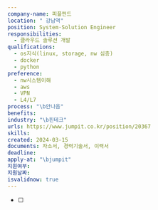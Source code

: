 ```yaml
---
company-name: 피플펀드
location: " 강남역"
position: System·Solution Engineer
responsibilities:
  - 클라우드 솔루션 개발
qualifications:
  - os지식(linux, storage, nw 심층)
  - docker
  - python
preference:
  - nw시스템이해
  - aws
  - VPN
  - L4/L7
process: "\b안나옴"
benefits: 
industry: "\b핀테크"
urls: https://www.jumpit.co.kr/position/20367
skills: 
created: 2024-03-15
documents: 자소서, 경력기술서, 이력서
deadline: 
apply-at: "\bjumpit"
지원여부: 
지원날짜: 
isvalidnow: true
---
```

- [ ] 